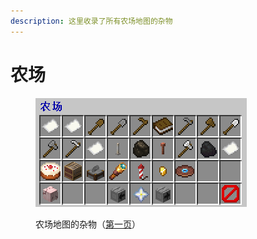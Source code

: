 ```yaml
---
description: 这里收录了所有农场地图的杂物
---
```


# 农场

<figure><img src="../../.gitbook/assets/image (117).png" alt=""><figcaption><p>农场地图的杂物（<a href="../../xin-shou-kuai-su-shang-shou/you-xi-liu-cheng/zhan-qian-zhun-bei/xi-tong-shang-dian.md">第一页</a>）</p></figcaption></figure>
